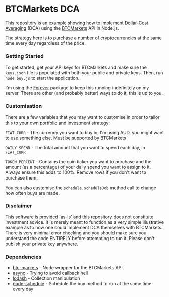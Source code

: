 # BTCMarkets DCA

This repository is an example showing how to implement [Dollar-Cost Averaging](http://www.investopedia.com/terms/d/dollarcostaveraging.asp) (DCA) using the [BTCMarkets](https://www.btcmarkets.net) API in Node.js.

The strategy here is to purchase a number of cryptocurrencies at the same time every day regardless of the price.

### Getting Started

To get started, get your API keys for BTCMarkets and make sure the `keys.json` file is populated with both your public and private keys. Then, run `node buy.js` to start the application.

I'm using the [Forever](https://github.com/foreverjs/forever) package to keep this running indefinitely on my server. There are other (and probably better) ways to do it, this is up to you.

### Customisation

There are a few variables that you may want to customise in order to tailor this to your own portfolio and investment strategy:

`FIAT_CURR` - The currency you want to buy in, I'm using AUD, you might want to use something else. Must be supported by BTCMarkets

`DAILY_SPEND` - The total amount that you want to spend each day, in `FIAT_CURR`

`TOKEN_PERCENT` - Contains the coin ticker you want to purchase and the amount (as a percentage) of your daily spend you want to assign to it. Always ensure this adds to 100%. Remove rows if you don't want to purchase them.

You can also customise the `schedule.scheduleJob` method call to change how often buys are made.

### Disclaimer

This software is provided 'as-is' and this repository does not constitute investment advice. It is merely meant to function as a very simple illustrative example as to how one could implement DCA themselves with BTCMarkets. There is very minimal error checking and you should make sure you understand the code ENTIRELY before attempting to run it. Please don't publish your private key anywhere.

### Dependencies

* [btc-markets](https://github.com/naddison36/btc-markets) - Node wrapper for the BTCMarkets API.
* [async](https://github.com/caolan/async) - Trying to avoid callback hell
* [lodash](https://github.com/lodash/lodash) - Collection manipulation
* [node-schedule](https://github.com/node-schedule/node-schedule) - Schedule the buy method to run at the same time every day

